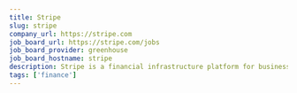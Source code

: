 ```yaml
---
title: Stripe
slug: stripe
company_url: https://stripe.com
job_board_url: https://stripe.com/jobs
job_board_provider: greenhouse
job_board_hostname: stripe
description: Stripe is a financial infrastructure platform for businesses. Millions of companies—from the world’s largest enterprises to the most ambitious startups—use Stripe to accept payments, grow their revenue, and accelerate new business opportunities. Headquartered in San Francisco and Dublin, the company aims to increase the GDP of the internet.
tags: ['finance']
---
```

